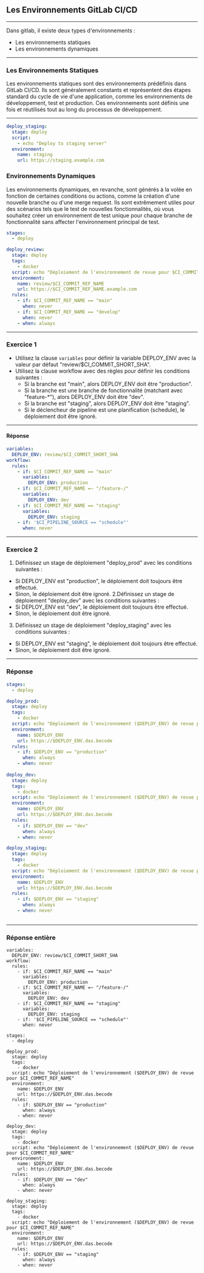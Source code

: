 ## Les Environnements GitLab CI/CD
---
Dans gitlab, il existe deux types d'environnements :

- Les environnements statiques
- Les environnements dynamiques
---

### Les Environnements Statiques
Les environnements statiques sont des environnements prédéfinis dans GitLab CI/CD. 
Ils sont généralement constants et représentent des étapes 
standard du cycle de vie d'une application, comme les environnements de développement, 
test et production. Ces environnements sont définis une fois et réutilisés tout au long du processus de développement.

---

```yaml
deploy_staging:
  stage: deploy
  script:
    - echo "Deploy to staging server"
  environment:
    name: staging
    url: https://staging.example.com
```

### Environnements Dynamiques
Les environnements dynamiques, en revanche, sont générés à la volée en fonction de certaines conditions ou actions, 
comme la création d'une nouvelle branche ou d'une merge request. Ils sont extrêmement utiles pour des scénarios tels que le test de nouvelles fonctionnalités, 
où vous souhaitez créer un environnement de test unique pour chaque branche de fonctionnalité sans affecter l'environnement principal de test.

```yaml
stages:
  - deploy

deploy_review:
  stage: deploy
  tags:
    - docker
  script: echo "Déploiement de l'environnement de revue pour $CI_COMMIT_REF_NAME"
  environment:
    name: review/$CI_COMMIT_REF_NAME
    url: https://$CI_COMMIT_REF_NAME.example.com
  rules:
    - if: $CI_COMMIT_REF_NAME == "main"
      when: never
    - if: $CI_COMMIT_REF_NAME == "develop"
      when: never
    - when: always
```
---
### Exercice 1
- Utilisez la clause ``variables`` pour définir la variable DEPLOY_ENV avec la valeur par défaut "review/$CI_COMMIT_SHORT_SHA".
- Utilisez la clause workflow avec des règles pour définir les conditions suivantes :
    - Si la branche est "main", alors DEPLOY_ENV doit être "production".
    - Si la branche est une branche de fonctionnalité (matchant avec "feature-*"), alors DEPLOY_ENV doit être "dev".
    - Si la branche est "staging", alors DEPLOY_ENV doit être "staging".
    - Si le déclencheur de pipeline est une planification (schedule), le déploiement doit être ignoré.
---
#### Réponse
```yaml
variables:
  DEPLOY_ENV: review/$CI_COMMIT_SHORT_SHA
workflow:
  rules:
    - if: $CI_COMMIT_REF_NAME == "main"
      variables:
        DEPLOY_ENV: production
    - if: $CI_COMMIT_REF_NAME =~ "/feature-/"
      variables:
        DEPLOY_ENV: dev
    - if: $CI_COMMIT_REF_NAME == "staging"
      variables:
        DEPLOY_ENV: staging 
    - if: '$CI_PIPELINE_SOURCE == "schedule"'
      when: never
```
--- 
### Exercice 2
1. Définissez un stage de déploiement "deploy_prod" avec les conditions suivantes :
  - Si DEPLOY_ENV est "production", le déploiement doit toujours être effectué.
  - Sinon, le déploiement doit être ignoré.
2.Définissez un stage de déploiement "deploy_dev" avec les conditions suivantes :
  - Si DEPLOY_ENV est "dev", le déploiement doit toujours être effectué.
  - Sinon, le déploiement doit être ignoré.
3. Définissez un stage de déploiement "deploy_staging" avec les conditions suivantes :
  - Si DEPLOY_ENV est "staging", le déploiement doit toujours être effectué.
  - Sinon, le déploiement doit être ignoré.

---

### Réponse

```yaml
stages:
  - deploy

deploy_prod:
  stage: deploy
  tags:
    - docker
  script: echo "Déploiement de l'environnement ($DEPLOY_ENV) de revue pour $CI_COMMIT_REF_NAME"
  environment:
    name: $DEPLOY_ENV
    url: https://$DEPLOY_ENV.das.becode
  rules:
    - if: $DEPLOY_ENV == "production"
      when: always
    - when: never 
      
deploy_dev:
  stage: deploy
  tags:
    - docker
  script: echo "Déploiement de l'environnement ($DEPLOY_ENV) de revue pour $CI_COMMIT_REF_NAME"
  environment:
    name: $DEPLOY_ENV
    url: https://$DEPLOY_ENV.das.becode
  rules:
    - if: $DEPLOY_ENV == "dev"
      when: always
    - when: never 

deploy_staging:
  stage: deploy
  tags:
    - docker
  script: echo "Déploiement de l'environnement ($DEPLOY_ENV) de revue pour $CI_COMMIT_REF_NAME"
  environment:
    name: $DEPLOY_ENV
    url: https://$DEPLOY_ENV.das.becode
  rules:
    - if: $DEPLOY_ENV == "staging"
      when: always
    - when: never 
    
```
---
### Réponse entière

```
variables:
  DEPLOY_ENV: review/$CI_COMMIT_SHORT_SHA
workflow:
  rules:
    - if: $CI_COMMIT_REF_NAME == "main"
      variables:
        DEPLOY_ENV: production
    - if: $CI_COMMIT_REF_NAME =~ "/feature-/"
      variables:
        DEPLOY_ENV: dev
    - if: $CI_COMMIT_REF_NAME == "staging"
      variables:
        DEPLOY_ENV: staging 
    - if: '$CI_PIPELINE_SOURCE == "schedule"'
      when: never

stages:
  - deploy

deploy_prod:
  stage: deploy
  tags:
    - docker
  script: echo "Déploiement de l'environnement ($DEPLOY_ENV) de revue pour $CI_COMMIT_REF_NAME"
  environment:
    name: $DEPLOY_ENV
    url: https://$DEPLOY_ENV.das.becode
  rules:
    - if: $DEPLOY_ENV == "production"
      when: always
    - when: never 
      
deploy_dev:
  stage: deploy
  tags:
    - docker
  script: echo "Déploiement de l'environnement ($DEPLOY_ENV) de revue pour $CI_COMMIT_REF_NAME"
  environment:
    name: $DEPLOY_ENV
    url: https://$DEPLOY_ENV.das.becode
  rules:
    - if: $DEPLOY_ENV == "dev"
      when: always
    - when: never 

deploy_staging:
  stage: deploy
  tags:
    - docker
  script: echo "Déploiement de l'environnement ($DEPLOY_ENV) de revue pour $CI_COMMIT_REF_NAME"
  environment:
    name: $DEPLOY_ENV
    url: https://$DEPLOY_ENV.das.becode
  rules:
    - if: $DEPLOY_ENV == "staging"
      when: always
    - when: never 
    

```
